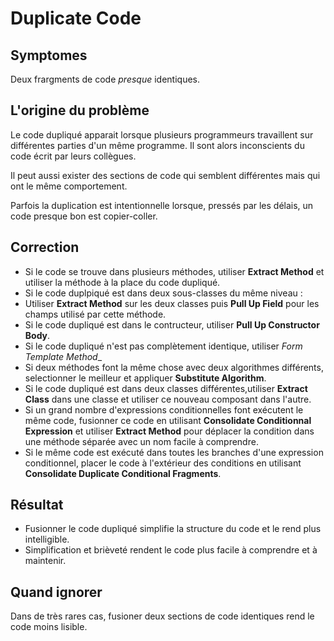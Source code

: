 # Duplicate Code

## Symptomes

Deux frargments de code *presque* identiques.

## L'origine du problème

Le code dupliqué apparait lorsque plusieurs programmeurs travaillent sur différentes parties d'un même programme. Il sont alors inconscients du code écrit par leurs collègues.

Il peut aussi exister des sections de code qui semblent différentes mais qui ont le même comportement.

Parfois la duplication est intentionnelle lorsque, pressés par les délais, un code presque bon est copier-coller.

## Correction

- Si le code se trouve dans plusieurs méthodes, utiliser __Extract Method__ et utiliser la méthode à la place du code dupliqué.
- Si le code duplpiqué est dans deux sous-classes du même niveau :
 - Utiliser __Extract Method__ sur les deux classes puis __Pull Up Field__ pour les champs utilisé par cette méthode.
 - Si le code dupliqué est dans le contructeur, utiliser __Pull Up Constructor Body__.
 - Si le code dupliqué n'est pas complètement identique, utiliser _Form Template Method__
 - Si deux méthodes font la même chose avec deux algorithmes différents, selectionner le meilleur et appliquer __Substitute Algorithm__.
- Si le code dupliqué est dans deux classes différentes,utiliser __Extract Class__ dans une classe et utiliser ce nouveau composant dans l'autre.
- Si un grand nombre d'expressions conditionnelles font exécutent le même code, fusionner ce code en utilisant __Consolidate Conditionnal Expression__ et utiliser __Extract Method__ pour déplacer la condition dans une méthode séparée avec un nom facile à comprendre.
- Si le même code est exécuté dans toutes les branches d'une expression conditionnel, placer le code à l'extérieur des conditions en utilisant __Consolidate Duplicate Conditional Fragments__.

## Résultat

- Fusionner le code dupliqué simplifie la structure du code et le rend plus intelligible.
- Simplification et brièveté rendent le code plus facile à comprendre et à maintenir.

## Quand ignorer

Dans de très rares cas, fusioner deux sections de code identiques rend le code moins lisible.
